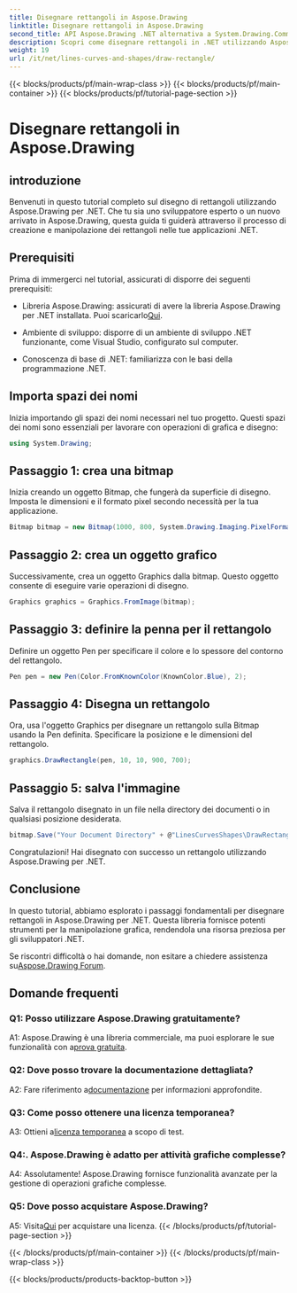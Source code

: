 ```yaml
---
title: Disegnare rettangoli in Aspose.Drawing
linktitle: Disegnare rettangoli in Aspose.Drawing
second_title: API Aspose.Drawing .NET alternativa a System.Drawing.Common
description: Scopri come disegnare rettangoli in .NET utilizzando Aspose.Drawing. Guida passo passo con esempi di codice.
weight: 19
url: /it/net/lines-curves-and-shapes/draw-rectangle/
---
```


{{< blocks/products/pf/main-wrap-class >}}
{{< blocks/products/pf/main-container >}}
{{< blocks/products/pf/tutorial-page-section >}}

# Disegnare rettangoli in Aspose.Drawing

## introduzione

Benvenuti in questo tutorial completo sul disegno di rettangoli utilizzando Aspose.Drawing per .NET. Che tu sia uno sviluppatore esperto o un nuovo arrivato in Aspose.Drawing, questa guida ti guiderà attraverso il processo di creazione e manipolazione dei rettangoli nelle tue applicazioni .NET.

## Prerequisiti

Prima di immergerci nel tutorial, assicurati di disporre dei seguenti prerequisiti:

- Libreria Aspose.Drawing: assicurati di avere la libreria Aspose.Drawing per .NET installata. Puoi scaricarlo[Qui](https://releases.aspose.com/drawing/net/).

- Ambiente di sviluppo: disporre di un ambiente di sviluppo .NET funzionante, come Visual Studio, configurato sul computer.

- Conoscenza di base di .NET: familiarizza con le basi della programmazione .NET.

## Importa spazi dei nomi

Inizia importando gli spazi dei nomi necessari nel tuo progetto. Questi spazi dei nomi sono essenziali per lavorare con operazioni di grafica e disegno:

```csharp
using System.Drawing;
```

## Passaggio 1: crea una bitmap

Inizia creando un oggetto Bitmap, che fungerà da superficie di disegno. Imposta le dimensioni e il formato pixel secondo necessità per la tua applicazione.

```csharp
Bitmap bitmap = new Bitmap(1000, 800, System.Drawing.Imaging.PixelFormat.Format32bppPArgb);
```

## Passaggio 2: crea un oggetto grafico

Successivamente, crea un oggetto Graphics dalla bitmap. Questo oggetto consente di eseguire varie operazioni di disegno.

```csharp
Graphics graphics = Graphics.FromImage(bitmap);
```

## Passaggio 3: definire la penna per il rettangolo

Definire un oggetto Pen per specificare il colore e lo spessore del contorno del rettangolo.

```csharp
Pen pen = new Pen(Color.FromKnownColor(KnownColor.Blue), 2);
```

## Passaggio 4: Disegna un rettangolo

Ora, usa l'oggetto Graphics per disegnare un rettangolo sulla Bitmap usando la Pen definita. Specificare la posizione e le dimensioni del rettangolo.

```csharp
graphics.DrawRectangle(pen, 10, 10, 900, 700);
```

## Passaggio 5: salva l'immagine

Salva il rettangolo disegnato in un file nella directory dei documenti o in qualsiasi posizione desiderata.

```csharp
bitmap.Save("Your Document Directory" + @"LinesCurvesShapes\DrawRectangle_out.png");
```

Congratulazioni! Hai disegnato con successo un rettangolo utilizzando Aspose.Drawing per .NET.

## Conclusione

In questo tutorial, abbiamo esplorato i passaggi fondamentali per disegnare rettangoli in Aspose.Drawing per .NET. Questa libreria fornisce potenti strumenti per la manipolazione grafica, rendendola una risorsa preziosa per gli sviluppatori .NET.

 Se riscontri difficoltà o hai domande, non esitare a chiedere assistenza su[Aspose.Drawing Forum](https://forum.aspose.com/c/diagram/17).

## Domande frequenti

### Q1: Posso utilizzare Aspose.Drawing gratuitamente?

 A1: Aspose.Drawing è una libreria commerciale, ma puoi esplorare le sue funzionalità con a[prova gratuita](https://releases.aspose.com/).

### Q2: Dove posso trovare la documentazione dettagliata?

 A2: Fare riferimento a[documentazione](https://reference.aspose.com/drawing/net/) per informazioni approfondite.

### Q3: Come posso ottenere una licenza temporanea?

 A3: Ottieni a[licenza temporanea](https://purchase.aspose.com/temporary-license/) a scopo di test.

### Q4:. Aspose.Drawing è adatto per attività grafiche complesse?

A4: Assolutamente! Aspose.Drawing fornisce funzionalità avanzate per la gestione di operazioni grafiche complesse.

### Q5: Dove posso acquistare Aspose.Drawing?

 A5: Visita[Qui](https://purchase.aspose.com/buy) per acquistare una licenza.
{{< /blocks/products/pf/tutorial-page-section >}}

{{< /blocks/products/pf/main-container >}}
{{< /blocks/products/pf/main-wrap-class >}}

{{< blocks/products/products-backtop-button >}}
